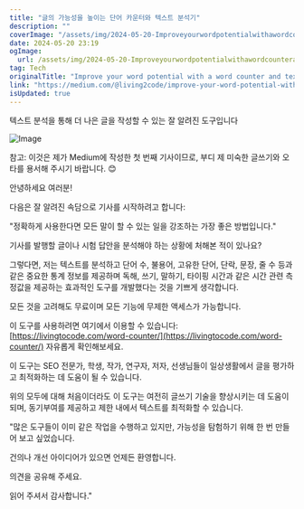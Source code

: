 ```yaml
---
title: "글의 가능성을 높이는 단어 카운터와 텍스트 분석기"
description: ""
coverImage: "/assets/img/2024-05-20-Improveyourwordpotentialwithawordcounterandtextanalyzer_0.png"
date: 2024-05-20 23:19
ogImage:
  url: /assets/img/2024-05-20-Improveyourwordpotentialwithawordcounterandtextanalyzer_0.png
tag: Tech
originalTitle: "Improve your word potential with a word counter and text analyzer"
link: "https://medium.com/@living2code/improve-your-word-potential-with-a-word-counter-and-text-analyzer-fac2f9ac88c4"
isUpdated: true
---
```


텍스트 분석을 통해 더 나은 글을 작성할 수 있는 잘 알려진 도구입니다

![Image](/assets/img/2024-05-20-Improveyourwordpotentialwithawordcounterandtextanalyzer_0.png)

참고: 이것은 제가 Medium에 작성한 첫 번째 기사이므로, 부디 제 미숙한 글쓰기와 오타를 용서해 주시기 바랍니다. 😊

안녕하세요 여러분!

<!-- seedividend - 사각형 -->

<ins class="adsbygoogle"
     style="display:block"
     data-ad-client="ca-pub-4877378276818686"
     data-ad-slot="1898504329"
     data-ad-format="auto"
     data-full-width-responsive="true"></ins>

<script>
     (adsbygoogle = window.adsbygoogle || []).push({});
</script>

다음은 잘 알려진 속담으로 기사를 시작하려고 합니다:

"정확하게 사용한다면 모든 말이 할 수 있는 일을 강조하는 가장 좋은 방법입니다."

기사를 발행할 글이나 시험 답안을 분석해야 하는 상황에 처해본 적이 있나요?

그렇다면, 저는 텍스트를 분석하고 단어 수, 불용어, 고유한 단어, 단락, 문장, 줄 수 등과 같은 중요한 통계 정보를 제공하며 독해, 쓰기, 말하기, 타이핑 시간과 같은 시간 관련 측정값을 제공하는 효과적인 도구를 개발했다는 것을 기쁘게 생각합니다.

<!-- seedividend - 사각형 -->

<ins class="adsbygoogle"
     style="display:block"
     data-ad-client="ca-pub-4877378276818686"
     data-ad-slot="1898504329"
     data-ad-format="auto"
     data-full-width-responsive="true"></ins>

<script>
     (adsbygoogle = window.adsbygoogle || []).push({});
</script>

모든 것을 고려해도 무료이며 모든 기능에 무제한 액세스가 가능합니다.

이 도구를 사용하려면 여기에서 이용할 수 있습니다: [https://livingtocode.com/word-counter/](https://livingtocode.com/word-counter/) 자유롭게 확인해보세요.

이 도구는 SEO 전문가, 학생, 작가, 연구자, 저자, 선생님들이 일상생활에서 글을 평가하고 최적화하는 데 도움이 될 수 있습니다.

위의 모두에 대해 처음이더라도 이 도구는 여전히 글쓰기 기술을 향상시키는 데 도움이 되며, 동기부여를 제공하고 제한 내에서 텍스트를 최적화할 수 있습니다.

<!-- seedividend - 사각형 -->

<ins class="adsbygoogle"
     style="display:block"
     data-ad-client="ca-pub-4877378276818686"
     data-ad-slot="1898504329"
     data-ad-format="auto"
     data-full-width-responsive="true"></ins>

<script>
     (adsbygoogle = window.adsbygoogle || []).push({});
</script>

"많은 도구들이 이미 같은 작업을 수행하고 있지만, 가능성을 탐험하기 위해 한 번 만들어 보고 싶었습니다.

건의나 개선 아이디어가 있으면 언제든 환영합니다.

의견을 공유해 주세요.

읽어 주셔서 감사합니다."
